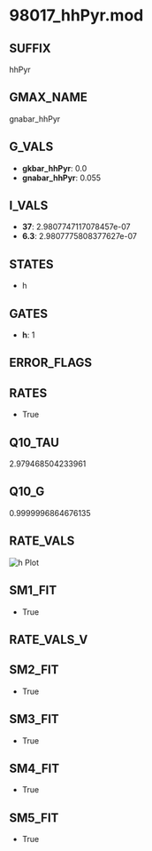 # 98017_hhPyr.mod

## SUFFIX

hhPyr

## GMAX_NAME

gnabar_hhPyr

## G_VALS

- **gkbar_hhPyr**: 0.0
- **gnabar_hhPyr**: 0.055

## I_VALS

- **37**: 2.9807747117078457e-07
- **6.3**: 2.9807775808377627e-07

## STATES

- h

## GATES

- **h**: 1

## ERROR_FLAGS


## RATES

- True

## Q10_TAU

2.979468504233961

## Q10_G

0.9999996864676135

## RATE_VALS

![h Plot](/Users/pbozelos/Dropbox/icg-Chai-Panos/supermodels/output_markdown_files/Na/98017_hhPyr.mod/images/h.png)

## SM1_FIT

- True

## RATE_VALS_V

## SM2_FIT

- True

## SM3_FIT

- True

## SM4_FIT

- True

## SM5_FIT

- True

